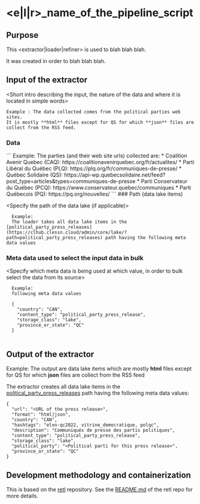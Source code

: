 # <e|l|r>_name_of_the_pipeline_script

## Purpose
This <extractor|loader|refiner> is used to blah blah blah.  

It was created in order to blah blah blah.  

## Input of the extractor

<Short intro describing the input, the nature of the data and where it is located in simple words>
```
Example : The data collected comes from the political parties web sites.  
It is mostly **html** files except for QS for which **json** files are collect from the RSS feed.
```
### Data
  
  <Provide a detailed description of the input data>
```
  Example:
  The parties (and their web site urls) collected are:
  * Coalition Avenir Quebec (CAQ): https://coalitionavenirquebec.org/fr/actualites/
  * Parti Libéral du Québec (PLQ): https://plq.org/fr/communiques-de-presse/
  * Québec Solidaire (QS): https://api-wp.quebecsolidaire.net/feed?post_type=articles&types=communiques-de-presse
  * Parti Conservateur du Québec (PCQ): https://www.conservateur.quebec/communiques
  * Parti Québecois (PQ): https://pq.org/nouvelles/
```  
### Path (data lake items)
  
  <Specify the path of the data lake (if applicable)>
```
  Example:
  The loader takes all data lake items in the [political_party_press_releases](https://clhub.clessn.cloud/admin/core/lake/?path=political_party_press_releases) path having the following meta data values
```
### Meta data used to select the input data in bulk
  
  <Specify which meta data is being used at which value, in order to bulk select the data from its source>
```
  Example:
  following meta data values
  
  {
    "country": "CAN",
    "content_type": "political_party_press_release",
    "storage_class": "lake",
    "province_or_state": "QC"
  }
  
```

## Output of the extractor
  
  <Descripe the output data in simple terms>

  Example:
  The output are data lake items which are mostly **html** files except for QS for which **json** files are collect from the RSS feed

  The extractor creates all data lake items in the [political_party_press_releases](https://clhub.clessn.cloud/admin/core/lake/?path=political_party_press_releases) path having the following meta data values:

  ```
  {
    "url": "<URL of the press release>",
    "format": "html|json",
    "country": "CAN",
    "hashtags": "elxn-qc2022, vitrine_democratique, polqc",
    "description": "Communiqués de presse des partis politiques",
    "content_type": "political_party_press_release",
    "storage_class": "lake",
    "political_party": "<Political parti for this press release>",
    "province_or_state": "QC"
  }
  ```

## Development methodology and containerization
This is based on the [retl](https://github.com/clessn/retl) repository.
See the [README.md](https://github.com/clessn/retl/blob/master/README.md) of the retl repo for more details.
